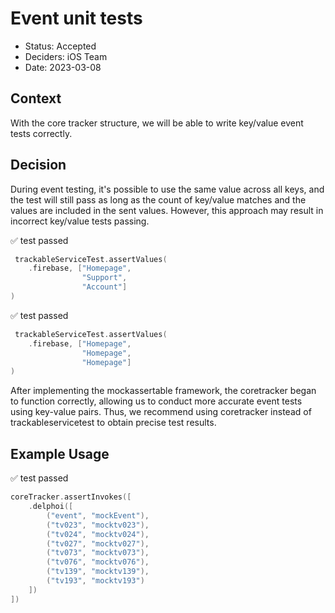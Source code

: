 # Event unit tests

 * Status: Accepted
 * Deciders: iOS Team
 * Date: 2023-03-08

 ## Context

 With the core tracker structure, we will be able to write key/value event tests correctly.

 ## Decision

 During event testing, it's possible to use the same value across all keys, and the test will still pass as long as the count of key/value matches and the values are included in the sent values. However, this approach may result in incorrect key/value tests passing.

 ✅ test passed
 ```swift 
  trackableServiceTest.assertValues(
     .firebase, ["Homepage",
                 "Support",
                 "Account"]
 )
 ```

 ✅ test passed
 ```swift 
  trackableServiceTest.assertValues(
     .firebase, ["Homepage",
                 "Homepage",
                 "Homepage"]
 )
 ```

 After implementing the mockassertable framework, the coretracker began to function correctly, allowing us to conduct more accurate event tests using key-value pairs. Thus, we recommend using coretracker instead of trackableservicetest to obtain precise test results.

 ## Example Usage

 ✅ test passed
 ```swift 
 coreTracker.assertInvokes([
     .delphoi([
         ("event", "mockEvent"),
         ("tv023", "mocktv023"),
         ("tv024", "mocktv024"),
         ("tv027", "mocktv027"),
         ("tv073", "mocktv073"),
         ("tv076", "mocktv076"),
         ("tv139", "mocktv139"),
         ("tv193", "mocktv193")
     ])
 ])
 ```
